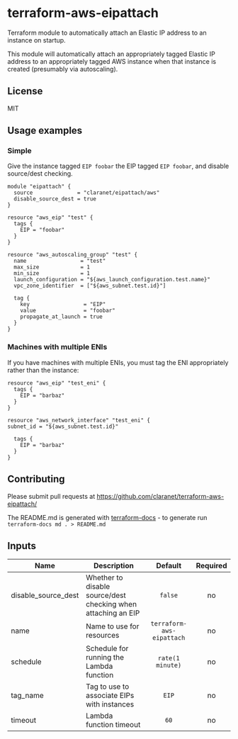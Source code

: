 # terraform-aws-eipattach

Terraform module to automatically attach an Elastic IP address to an instance on startup.

This module will automatically attach an appropriately tagged Elastic IP address to an
appropriately tagged AWS instance when that instance is created (presumably via autoscaling).

## License

MIT

## Usage examples

### Simple

Give the instance tagged `EIP foobar` the EIP tagged `EIP foobar`, and disable
source/dest checking.

```hcl
module "eipattach" {
  source              = "claranet/eipattach/aws"
  disable_source_dest = true
}

resource "aws_eip" "test" {
  tags {
    EIP = "foobar"
  }
}

resource "aws_autoscaling_group" "test" {
  name                 = "test"
  max_size             = 1
  min_size             = 1
  launch_configuration = "${aws_launch_configuration.test.name}"
  vpc_zone_identifier  = ["${aws_subnet.test.id}"]

  tag {
    key                 = "EIP"
    value               = "foobar"
    propagate_at_launch = true
  }
}
```

### Machines with multiple ENIs

If you have machines with multiple ENIs, you must tag the ENI appropriately rather
than the instance:

```hcl
resource "aws_eip" "test_eni" {
  tags {
    EIP = "barbaz"
  }
}

resource "aws_network_interface" "test_eni" {
subnet_id = "${aws_subnet.test.id}"

  tags {
    EIP = "barbaz"
  }
}
```

## Contributing

Please submit pull requests at https://github.com/claranet/terraform-aws-eipattach/

The README.md is generated with
[terraform-docs](https://github.com/segmentio/terraform-docs) - to generate run
`terraform-docs md . > README.md`



## Inputs

| Name | Description | Default | Required |
|------|-------------|:-----:|:-----:|
| disable_source_dest | Whether to disable source/dest checking when attaching an EIP | `false` | no |
| name | Name to use for resources | `terraform-aws-eipattach` | no |
| schedule | Schedule for running the Lambda function | `rate(1 minute)` | no |
| tag_name | Tag to use to associate EIPs with instances | `EIP` | no |
| timeout | Lambda function timeout | `60` | no |

